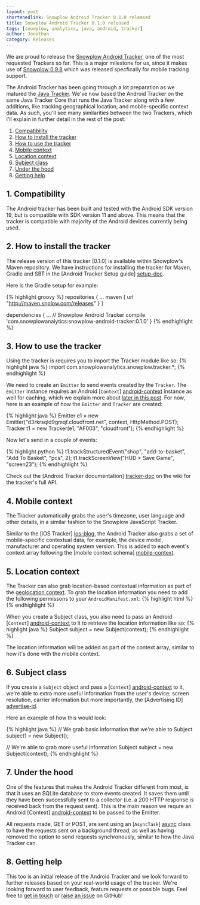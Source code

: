 ```yaml
---
layout: post
shortenedlink: Snowplow Android Tracker 0.1.0 released
title: Snowplow Android Tracker 0.1.0 released
tags: [snowplow, analytics, java, android, tracker]
author: Jonathan
category: Releases
---
```


We are proud to release the [Snowplow Android Tracker][repo], one of the most requested Trackers so far. This is a major milestone for us, since it makes use of [Snowplow 0.9.8][snplow-tag] which was released specfically for mobile tracking support.

The Android Tracker has been going through a lot preparation as we matured the [Java Tracker][java-repo]. We've now based the Android Tracker on the same Java Tracker Core that runs the Java Tracker along with a few additions, like tracking geographical location, and mobile-specific context data. As such, you'll see many similarities between the two Trackers, which I'll explain in further detail in the rest of the post:

1. [Compatibility](/blog/2014/09/xx/snowplow-android-tracker-0.1.0-released/#compatibility)
2. [How to install the tracker](/blog/2014/09/xx/snowplow-android-tracker-0.1.0-released/#how-to-install)
3. [How to use the tracker](/blog/2014/09/xx/snowplow-android-tracker-0.1.0-released/#how-to-use)
4. [Mobile context](/blog/2014/09/xx/snowplow-android-tracker-0.1.0-released/#mobile-context)
5. [Location context](/blog/2014/09/xx/snowplow-android-tracker-0.1.0-released/#location)
6. [Subject class](/blog/2014/09/xx/snowplow-android-tracker-0.1.0-released/#subject)
7. [Under the hood](/blog/2014/09/xx/snowplow-android-tracker-0.1.0-released/#under-the-hood)
8. [Getting help](/blog/2014/09/xx/snowplow-android-tracker-0.1.0-released/#help)

<!--more-->

<h2><a name="compatibility">1. Compatibility</a></h2>

The Android tracker has been built and tested with the Android SDK version 19, but is compatible with SDK version 11 and above. This means that the tracker is compatible with majority of the Android devices currently being used.

<h2><a name="how-to-install">2. How to install the tracker</a></h2>

The release version of this tracker (0.1.0) is available within Snowplow's Maven repository. We have instructions for installing the tracker for Maven, Gradle and SBT in the [Android Tracker Setup guide] [setup-doc].

Here is the Gradle setup for example:

{% highlight groovy %}
repositories {
    ...
    maven {
        url "http://maven.snplow.com/releases"
    }
}

dependencies {
    ...
    // Snowplow Android Tracker
    compile 'com.snowplowanalytics:snowplow-android-tracker:0.1.0'
}
{% endhighlight %}

<h2><a name="how-to-use">3. How to use the tracker</a></h2>

Using the tracker is requires you to import the Tracker module like so:
{% highlight java %}
import com.snowplowanalytics.snowplow.tracker.*;
{% endhighlight %}

We need to create an `Emitter` to send events created by the `Tracker`. The `Emitter` instance requires an Android [`Context`] [android-context] instance as well for caching, which we explain more about [later in this post](#under-the-hood). For now, here is an example of how the `Emitter` and `Tracker` are created:

{% highlight java %}
Emitter e1 = new Emitter("d3rkrsqld9gmqf.cloudfront.net", context, HttpMethod.POST);
Tracker t1 = new Tracker(e1, "AF003", "cloudfront");
{% endhighlight %}

Now let's send in a couple of events:

{% highlight python %}
t1.trackStructuredEvent("shop", "add-to-basket", "Add To Basket", "pcs", 2);
t1.trackScreenView("HUD > Save Game", "screen23");
{% endhighlight %}

Check out the [Android Tracker documentation] [tracker-doc] on the wiki for the tracker's full API.

<h2><a name="mobile-context">4. Mobile context</a></h2>

The Tracker automatically grabs the user's timezone, user language and other details, in a similar fashion to the Snowplow JavaScript Tracker.

Similar to the [iOS Tracker] [ios-blog], the Android Tracker also grabs a set of mobile-specific contextual data, for example, the device model, manufacturer and operating system version. This is added to each event's context array following the [mobile context schema] [mobile-context].

<h2><a name="location">5. Location context</a></h2>

The Tracker can also grab location-based contextual information as part of the [geolocation context][location-context]. To grab the location information you need to add the following permissons to your `AndroidManifest.xml`:
{% highlight html %}
<uses-permission android:name="android.permission.ACCESS_COARSE_LOCATION" />
<uses-permission android:name="android.permission.ACCESS_FINE_LOCATION" />
{% endhighlight %}

When you create a Subject class, you also need to pass an Android [`Context`] [android-context] to it to retrieve the location information like so:
{% highlight java %}
Subject subject = new Subject(context);
{% endhighlight %}

The location information will be added as part of the context array, similar to how it's done with the mobile context.

<h2><a name="subject">6. Subject class</a></h2>

If you create a `Subject` object and pass a [`Context`] [android-context] to it, we're able to extra more useful information from the user's device; screen resolution, carrier information but more importantly, the [Advertising ID] [advertise-id].

Here an example of how this would look:

{% highlight java %}
// We grab basic information that we're able to
Subject subject1 = new Subject();

// We're able to grab more useful information
Subject subject = new Subject(context);
{% endhighlight %}

<h2><a name="under-the-hood">7. Under the hood</a></h2>

One of the features that makes the Android Tracker different from most, is that it uses an SQLite database to store events created. It saves them until they have been successfully sent to a collector (i.e. a 200 HTTP response is received back from the request sent). This is the main reason we requre an Android [Context] [android-context] to be passed to the Emitter.

All requests made, GET or POST, are sent using an [`AsyncTask`] [async] class to have the requests sent on a background thread, as well as having removed the option to send requests synchronously, similar to how the Java Tracker can.

<h2><a name="help">8. Getting help</a></h2>

This too is an initial release of the Android Tracker and we look forward to further releases based on your real-world usage of the tracker. We're looking forward to user feedback, feature requests or possible bugs. Feel free to [get in touch][talk-to-us] or [raise an issue][issues] on GitHub!


[repo]: https://github.com/snowplow/snowplow-android-tracker
[java-repo]: https://github.com/snowplow/snowplow-java-tracker
[snplow-tag]: https://github.com/snowplow/snowplow/releases/tag/0.9.8

[setup-doc]: https://github.com/snowplow/snowplow/wiki/Android-Tracker-Setup
[tracker-doc]: https://github.com/snowplow/snowplow/wiki/Android-and-Java-Tracker
[talk-to-us]: https://github.com/snowplow/snowplow/wiki/Talk-to-us
[issues]: https://github.com/snowplow/snowplow-android-tracker/issues

[ios-blog]: http://snowplowanalytics.com/blog/2014/09/xx/snowplow-ios-tracker-0.1.0-released/
[mobile-context]: http://iglucentral.com/schemas/com.snowplowanalytics.snowplow/mobile_context/jsonschema/1-0-0
[location-context]: http://iglucentral.com/schemas/com.snowplowanalytics.snowplow/geolocation_context/jsonschema/1-0-0

[async]: https://developer.android.com/reference/android/os/AsyncTask.html
[advertise-id]: https://developer.android.com/google/play-services/id.html
[android-context]: https://developer.android.com/reference/android/content/Context.html